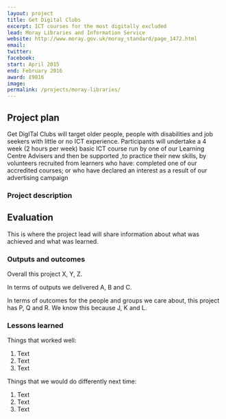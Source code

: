 ```yaml
---
layout: project
title: Get Digital Clubs
excerpt: ICT courses for the most digitally excluded
lead: Moray Libraries and Information Service
website: http://www.moray.gov.uk/moray_standard/page_1472.html
email: 
twitter: 
facebook: 
start: April 2015
end: February 2016
award: £9816
image:
permalink: /projects/moray-libraries/ 
---
```


## Project plan
Get DigITal Clubs will target older people, people with disabilities and job seekers with little or no ICT experience. Participants will undertake a  4 week  (2 hours per week) basic ICT course run by one of our Learning Centre Advisers and then be supported ,to practice their new skills, by volunteers recruited from learners who have: completed one of our accredited courses; or who have declared an interest as a result of our advertising campaign

### Project description




## Evaluation

This is where the project lead will share information about what was achieved and what was learned.

### Outputs and outcomes

Overall this project X, Y, Z.

In terms of outputs we delivered A, B and C.

In terms of outcomes for the people and groups we care about, this project has P, Q and R. We know this because J, K and L.

### Lessons learned

Things that worked well:

1. Text
2. Text
3. Text

Things that we would do differently next time:

1. Text
2. Text
3. Text
